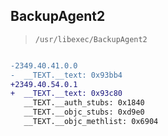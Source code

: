 ## BackupAgent2

> `/usr/libexec/BackupAgent2`

```diff

-2349.40.41.0.0
-  __TEXT.__text: 0x93bb4
+2349.40.54.0.1
+  __TEXT.__text: 0x93c80
   __TEXT.__auth_stubs: 0x1840
   __TEXT.__objc_stubs: 0xd9e0
   __TEXT.__objc_methlist: 0x6904

```
